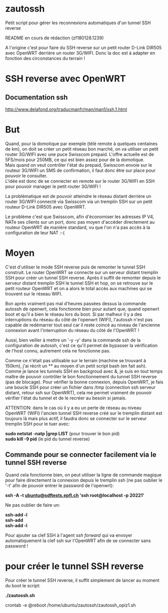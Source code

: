 # zautossh
Petit script pour gérer les reconnexions automatiques d'un tunnel SSH reverse

README en cours de rédaction (zf180128.1239)

A l'origine c'est pour faire du SSH reverse sur un petit router D-Link DIR505 avec OpenWRT derrière un router 3G/WIFI.
Donc la doc est à adapter en fonction des circonstances du terrain !


# SSH reverse avec OpenWRT
## Documentation ssh
http://www.delafond.org/traducmanfr/man/man1/ssh.1.html

# But
Quand, pour la domotique par exemple (télé remote à quelques centaines de km), on doit se créer un petit réseau bon marché, on va utiliser un petit router 3G/WIFI avec une puce Swisscom prepaid. L'offre actuelle est de 5FS/mois pour 250MB, ce qui est bien assez pour de la domotique.<br>
Mais quand on veut contrôler l'état du prepaid, Swisscom envoie sur le routeur 3G/WIFI un SMS de confirmation, il faut donc être sur place pour pouvoir le consulter.<br>
L'idée est donc de se connecter en remote sur le router 3G/WIFI en SSH pour pouvoir manager le petit router 3G/WIFI !

La problématique est de pouvoir atteindre le réseau distant derrière un router 3G/WIFI connecté via Swisscom via un tremplin SSH sur un petit routeur D-Link DIR505 avec OpenWRT.

Le problème c'est que Swisscom, afin d'économiser les adresses IP V4, NATe ses clients sur un port, donc pas moyen d'accéder directement au routeur OpenWRT de manière standard, vu que l'on n'a pas accès à la configuration de leur NAT :-(

# Moyen
C'est d'utiliser le mode SSH reverse puis de remonter le tunnel SSH construit. Le router OpenWRT se connecte sur un serveur distant tremplin SSH pour créer un tunnel SSH reverse. Après il suffit de remonter depuis le serveur distant tremplin SSH le tunnel SSH et hop, on se retrouve sur le petit routeur OpenWRT et on a alors le total accès aux machines qui se trouvent sur le réseau WIFI.

Bon après vraiment pas mal d'heures passées dessus la commande autossh de openwrt, cela fonctionne bien pour autant que, quand openwrt boot et qu'il a bien le réseau lors du boot. Si par malheur il y a des interruptions du réseau du côté de l'openwrt (WIFI), l'autossh n'est pas capable de redémarrer tout seul car il reste coincé au niveau de l'ancienne connexion avant l'interruption du réseau du côté de l'OpenWRT !

Aussi, bien veiller à mettre un '-y -y' dans la commande ssh de la configuration de autossh, c'est ce qu'il permet de bypasser la vérification de l'host connu, autrement cela ne fonctionne pas.

Comme ce n'était pas utilisable sur le terrain (machine se trouvant à 150km), j'ai récrit un ** au moyen d'un petit script bash (en fait ash). Comme je lance les tunnels SSH en backgroud avec &, je suis en tout temps maître de pouvoir contrôler le bon fonctionnement du tunnel SSH reverse (pas de blocage). Pour vérifier la bonne connexion, depuis OpenWRT, je fais une boucle SSH pour créer un fichier dans /tmp (connection ssh serveur distant, retour ssh sur OpenWRT), cela me permet vraiment de pouvoir vérifier l'état du tunnel et de le recréer au besoin si jamais.

ATTENTION: dans le cas où il y a eu un perte de réseau au niveau OpenWRT (WIFI) l'ancien tunnel SSH reverse créé sur le tremplin distant est toujours là mais plus actif, il faudra donc se connecter sur le serveur tremplin SSH pour le tuer avec:

**sudo netstat -natp |grep LIST** (pour trouver le bon pid)<br>
**sudo kill -9 pid** (le pid du tunnel reverse)<br>



## Commande pour se connecter facilement via le tunnel SSH reverse
Quand cela fonctionne bien, on peut utiliser la ligne de commande magique pour faire directement la connexion depuis le tremplin ssh (ne pas oublier le '-t' afin de pouvoir entrer le password de l'openwrt):

**ssh -A -t ubuntu@sdftests.epfl.ch 'ssh root@localhost -p 20221'**

Ne pas oublier de faire un:

**ssh-add -l<br>
ssh-add<br>
ssh-add -l**<br>

Pour ajouter sa clef SSH à l'agent *ssh forward* qui va envoyer automatiquement la clef ssh sur l'OpenWRT afin de se connecter sans password !


# pour créer le tunnel SSH reverse
Pour créer le tunnel SSH reverse, il suffit simplement de lancer au moment du boot le script:

**./zautossh.sh**



crontab -e
@reboot /home/ubuntu/zautossh/zautossh_opiz1.sh

